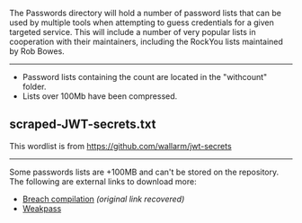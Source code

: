 The Passwords directory will hold a number of password lists that can be used by multiple tools when attempting to guess credentials for a given targeted service. This will include a number of very popular lists in cooperation with their maintainers, including the RockYou lists maintained by Rob Bowes.

---

- Password lists containing the count are located in the "withcount" folder.
- Lists over 100Mb have been compressed.

## scraped-JWT-secrets.txt

This wordlist is from <https://github.com/wallarm/jwt-secrets>

---

Some passwords lists are +100MB and can't be stored on the repository. The following are external links to download more:

- [Breach compilation](https://web.archive.org/web/20200501154512/https://gist.github.com/scottlinux/9a3b11257ac575e4f71de811322ce6b3) _(original link recovered)_
- [Weakpass](https://weakpass.com/)
